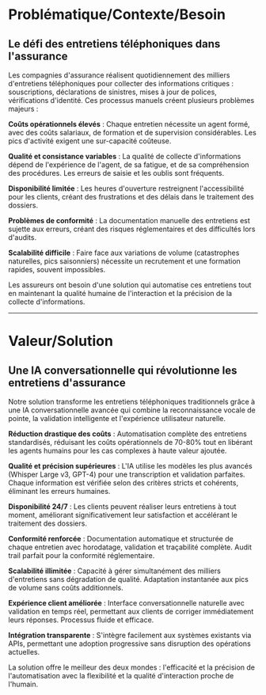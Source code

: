 # Problématique/Contexte/Besoin

## Le défi des entretiens téléphoniques dans l'assurance

Les compagnies d'assurance réalisent quotidiennement des milliers d'entretiens téléphoniques pour collecter des informations critiques : souscriptions, déclarations de sinistres, mises à jour de polices, vérifications d'identité. Ces processus manuels créent plusieurs problèmes majeurs :

**Coûts opérationnels élevés** : Chaque entretien nécessite un agent formé, avec des coûts salariaux, de formation et de supervision considérables. Les pics d'activité exigent une sur-capacité coûteuse.

**Qualité et consistance variables** : La qualité de collecte d'informations dépend de l'expérience de l'agent, de sa fatigue, et de sa compréhension des procédures. Les erreurs de saisie et les oublis sont fréquents.

**Disponibilité limitée** : Les heures d'ouverture restreignent l'accessibilité pour les clients, créant des frustrations et des délais dans le traitement des dossiers.

**Problèmes de conformité** : La documentation manuelle des entretiens est sujette aux erreurs, créant des risques réglementaires et des difficultés lors d'audits.

**Scalabilité difficile** : Faire face aux variations de volume (catastrophes naturelles, pics saisonniers) nécessite un recrutement et une formation rapides, souvent impossibles.

Les assureurs ont besoin d'une solution qui automatise ces entretiens tout en maintenant la qualité humaine de l'interaction et la précision de la collecte d'informations.

---

# Valeur/Solution

## Une IA conversationnelle qui révolutionne les entretiens d'assurance

Notre solution transforme les entretiens téléphoniques traditionnels grâce à une IA conversationnelle avancée qui combine la reconnaissance vocale de pointe, la validation intelligente et l'expérience utilisateur naturelle.

**Réduction drastique des coûts** : Automatisation complète des entretiens standardisés, réduisant les coûts opérationnels de 70-80% tout en libérant les agents humains pour les cas complexes à haute valeur ajoutée.

**Qualité et précision supérieures** : L'IA utilise les modèles les plus avancés (Whisper Large v3, GPT-4) pour une transcription et validation parfaites. Chaque information est vérifiée selon des critères stricts et cohérents, éliminant les erreurs humaines.

**Disponibilité 24/7** : Les clients peuvent réaliser leurs entretiens à tout moment, améliorant significativement leur satisfaction et accélérant le traitement des dossiers.

**Conformité renforcée** : Documentation automatique et structurée de chaque entretien avec horodatage, validation et traçabilité complète. Audit trail parfait pour la conformité réglementaire.

**Scalabilité illimitée** : Capacité à gérer simultanément des milliers d'entretiens sans dégradation de qualité. Adaptation instantanée aux pics de volume sans coûts additionnels.

**Expérience client améliorée** : Interface conversationnelle naturelle avec validation en temps réel, permettant aux clients de corriger immédiatement leurs réponses. Processus fluide et efficace.

**Intégration transparente** : S'intègre facilement aux systèmes existants via APIs, permettant une adoption progressive sans disruption des opérations actuelles.

La solution offre le meilleur des deux mondes : l'efficacité et la précision de l'automatisation avec la flexibilité et la qualité d'interaction proche de l'humain.